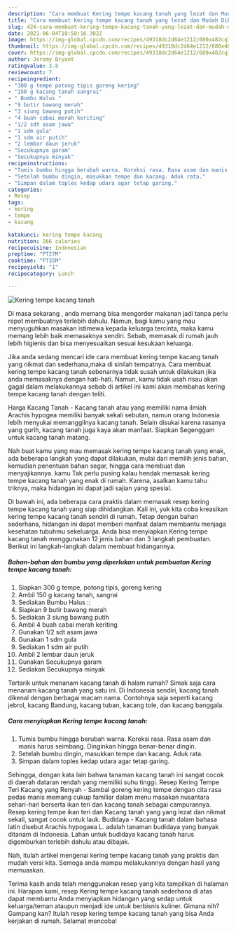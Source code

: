 ```yaml
---
description: "Cara membuat Kering tempe kacang tanah yang lezat dan Mudah Dibuat"
title: "Cara membuat Kering tempe kacang tanah yang lezat dan Mudah Dibuat"
slug: 424-cara-membuat-kering-tempe-kacang-tanah-yang-lezat-dan-mudah-dibuat
date: 2021-06-04T18:58:16.302Z
image: https://img-global.cpcdn.com/recipes/49318dc2d64e1212/680x482cq70/kering-tempe-kacang-tanah-foto-resep-utama.jpg
thumbnail: https://img-global.cpcdn.com/recipes/49318dc2d64e1212/680x482cq70/kering-tempe-kacang-tanah-foto-resep-utama.jpg
cover: https://img-global.cpcdn.com/recipes/49318dc2d64e1212/680x482cq70/kering-tempe-kacang-tanah-foto-resep-utama.jpg
author: Jeremy Bryant
ratingvalue: 3.8
reviewcount: 7
recipeingredient:
- "300 g tempe potong tipis goreng kering"
- "150 g kacang tanah sangrai"
- " Bumbu Halus "
- "9 butir bawang merah"
- "3 siung bawang putih"
- "4 buah cabai merah keriting"
- "1/2 sdt asam jawa"
- "1 sdm gula"
- "1 sdm air putih"
- "2 lembar daun jeruk"
- "Secukupnya garam"
- "Secukupnya minyak"
recipeinstructions:
- "Tumis bumbu hingga berubah warna. Koreksi rasa. Rasa asam dan manis harus seimbang. Dinginkan hingga benar-benar dingin."
- "Setelah bumbu dingin, masukkan tempe dan kacang. Aduk rata."
- "Simpan dalam toples kedap udara agar tetap garing."
categories:
- Resep
tags:
- kering
- tempe
- kacang

katakunci: kering tempe kacang 
nutrition: 266 calories
recipecuisine: Indonesian
preptime: "PT27M"
cooktime: "PT35M"
recipeyield: "1"
recipecategory: Lunch

---
```



![Kering tempe kacang tanah](https://img-global.cpcdn.com/recipes/49318dc2d64e1212/680x482cq70/kering-tempe-kacang-tanah-foto-resep-utama.jpg)

Di masa  sekarang , anda memang bisa mengorder makanan jadi tanpa perlu repot membuatnya terlebih dahulu. Namun, bagi kamu yang mau menyuguhkan masakan istimewa kepada keluarga tercinta, maka kamu memang lebih baik memasaknya sendiri. Sebab, memasak di rumah jauh lebih higienis dan bisa menyesuaikan sesuai kesukaan keluarga.

Jika anda sedang mencari ide cara membuat kering tempe kacang tanah yang nikmat dan sederhana,maka di sinilah tempatnya. Cara membuat kering tempe kacang tanah  sebenarnya tidak susah untuk dilakukan jika anda memasaknya dengan hati-hati. Namun, kamu tidak usah risau akan gagal dalam melakukannya 
sebab di artikel ini kami akan membahas kering tempe kacang tanah dengan teliti.  

Harga Kacang Tanah - Kacang tanah atau yang memiliki nama ilmiah Arachis hypogea memiliki banyak sekali sebutan, namun orang Indonesia lebih menyukai memanggilnya kacang tanah. Selain disukai karena rasanya yang gurih, kacang tanah juga kaya akan manfaat. Siapkan Segenggam untuk kacang tanah matang.

Nah buat kamu yang mau memasak kering tempe kacang tanah yang enak, ada beberapa langkah yang dapat dilakukan, mulai dari memilih jenis bahan, kemudian penentuan bahan segar, hingga cara membuat dan menyajikannya. kamu Tak perlu pusing kalau hendak memasak kering tempe kacang tanah yang enak di rumah. Karena, asalkan kamu  tahu triknya, maka hidangan ini dapat jadi sajian yang spesial.

Di bawah ini, ada beberapa cara praktis  dalam memasak resep kering tempe kacang tanah yang siap dihidangkan. Kali ini, yuk kita coba kreasikan kering tempe kacang tanah sendiri di rumah. Tetap dengan bahan sederhana, hidangan ini dapat memberi manfaat dalam membantu menjaga kesehatan tubuhmu sekeluarga. Anda bisa menyiapkan Kering tempe kacang tanah menggunakan 12 jenis bahan dan 3 langkah pembuatan. Berikut ini langkah-langkah dalam membuat hidangannya.

<!--inarticleads1-->

##### Bahan-bahan dan bumbu yang diperlukan untuk pembuatan Kering tempe kacang tanah:

1. Siapkan 300 g tempe, potong tipis, goreng kering
1. Ambil 150 g kacang tanah, sangrai
1. Sediakan  Bumbu Halus ::
1. Siapkan 9 butir bawang merah
1. Sediakan 3 siung bawang putih
1. Ambil 4 buah cabai merah keriting
1. Gunakan 1/2 sdt asam jawa
1. Gunakan 1 sdm gula
1. Sediakan 1 sdm air putih
1. Ambil 2 lembar daun jeruk
1. Gunakan Secukupnya garam
1. Sediakan Secukupnya minyak


Tertarik untuk menanam kacang tanah di halam rumah? Simak saja cara menanam kacang tanah yang satu ini. Di Indonesia sendiri, kacang tanah dikenal dengan berbagai macam nama. Contohnya saja seperti kacang jebrol, kacang Bandung, kacang tuban, kacang tole, dan kacang banggala. 

<!--inarticleads2-->

##### Cara menyiapkan Kering tempe kacang tanah:

1. Tumis bumbu hingga berubah warna. Koreksi rasa. Rasa asam dan manis harus seimbang. Dinginkan hingga benar-benar dingin.
1. Setelah bumbu dingin, masukkan tempe dan kacang. Aduk rata.
1. Simpan dalam toples kedap udara agar tetap garing.


Sehingga, dengan kata lain bahwa tanaman kacang tanah ini sangat cocok di daerah dataran rendah yang memiliki suhu tinggi. Resep Kering Tempe Teri Kacang yang Renyah - Sambal goreng kering tempe dengan cita rasa pedas manis memang cukup familiar dalam menu masakan nusantara sehari-hari berserta ikan teri dan kacang tanah sebagai campurannya. Resep kering tempe ikan teri dan Kacang tanah yang yang lezat dan nikmat sekali, sangat cocok untuk lauk. Budidaya - Kacang tanah dalam bahasa latin disebut Arachis hypogaea L. adalah tanaman budidaya yang banyak ditanam di Indonesia. Lahan untuk budidaya kacang tanah harus digemburkan terlebih dahulu atau dibajak. 

Nah, itulah artikel mengenai  kering tempe kacang tanah  yang praktis dan mudah versi kita. Semoga anda mampu melakukannya dengan hasil yang memuaskan. 

Terima kasih anda telah menggunakan resep yang kita tampilkan di halaman ini. Harapan kami, resep  Kering tempe kacang tanah sederhana di atas dapat membantu Anda menyiapkan hidangan yang sedap untuk keluarga/teman ataupun menjadi ide untuk berbisnis kuliner. Gimana nih? Gampang kan? Itulah resep kering tempe kacang tanah yang bisa Anda kerjakan di rumah. Selamat mencoba!

